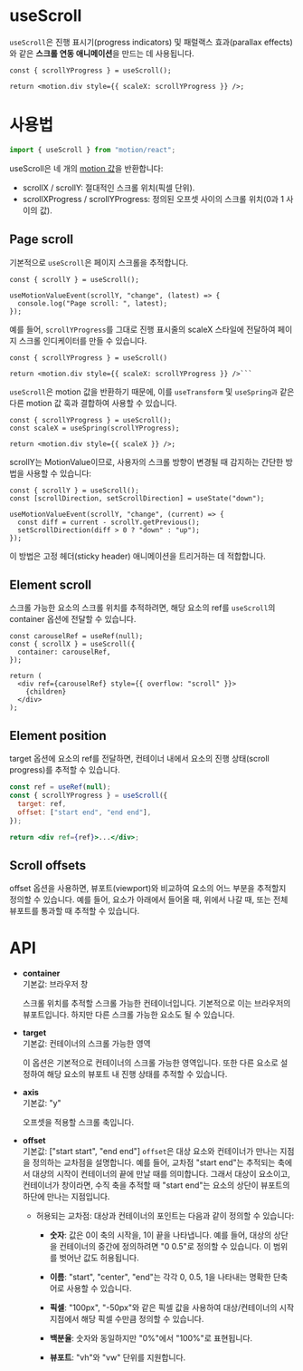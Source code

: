 # useScroll

`useScroll`은 진행 표시기(progress indicators) 및 패럴랙스 효과(parallax effects)와 같은 **스크롤 연동 애니메이션**을 만드는 데 사용됩니다.

```tsx
const { scrollYProgress } = useScroll();

return <motion.div style={{ scaleX: scrollYProgress }} />;
```

# 사용법

```jsx
import { useScroll } from "motion/react";
```

useScroll은 네 개의 [motion 값](https://motion.dev/docs/react-motion-value)을 반환합니다:

- scrollX / scrollY: 절대적인 스크롤 위치(픽셀 단위).
- scrollXProgress / scrollYProgress: 정의된 오프셋 사이의 스크롤 위치(0과 1 사이의 값).

## Page scroll

기본적으로 `useScroll`은 페이지 스크롤을 추적합니다.

```tsx
const { scrollY } = useScroll();

useMotionValueEvent(scrollY, "change", (latest) => {
  console.log("Page scroll: ", latest);
});
```

예를 들어, `scrollYProgress`를 그대로 진행 표시줄의 scaleX 스타일에 전달하여 페이지 스크롤 인디케이터를 만들 수 있습니다.

````tsx
const { scrollYProgress } = useScroll()

return <motion.div style={{ scaleX: scrollYProgress }} />```
````

`useScroll`은 motion 값을 반환하기 때문에, 이를 `useTransform` 및 `useSpring과` 같은 다른 motion 값 훅과 결합하여 사용할 수 있습니다.

```tsx
const { scrollYProgress } = useScroll();
const scaleX = useSpring(scrollYProgress);

return <motion.div style={{ scaleX }} />;
```

scrollY는 MotionValue이므로, 사용자의 스크롤 방향이 변경될 때 감지하는 간단한 방법을 사용할 수 있습니다:

```tsx
const { scrollY } = useScroll();
const [scrollDirection, setScrollDirection] = useState("down");

useMotionValueEvent(scrollY, "change", (current) => {
  const diff = current - scrollY.getPrevious();
  setScrollDirection(diff > 0 ? "down" : "up");
});
```

이 방법은 고정 헤더(sticky header) 애니메이션을 트리거하는 데 적합합니다.

## Element scroll

스크롤 가능한 요소의 스크롤 위치를 추적하려면, 해당 요소의 ref를 `useScroll`의 container 옵션에 전달할 수 있습니다.

```tsx
const carouselRef = useRef(null);
const { scrollX } = useScroll({
  container: carouselRef,
});

return (
  <div ref={carouselRef} style={{ overflow: "scroll" }}>
    {children}
  </div>
);
```

## Element position

target 옵션에 요소의 ref를 전달하면, 컨테이너 내에서 요소의 진행 상태(scroll progress)를 추적할 수 있습니다.

```jsx
const ref = useRef(null);
const { scrollYProgress } = useScroll({
  target: ref,
  offset: ["start end", "end end"],
});

return <div ref={ref}>...</div>;
```

## Scroll offsets

offset 옵션을 사용하면, 뷰포트(viewport)와 비교하여 요소의 어느 부분을 추적할지 정의할 수 있습니다.
예를 들어, 요소가 아래에서 들어올 때, 위에서 나갈 때, 또는 전체 뷰포트를 통과할 때 추적할 수 있습니다.

# API

- **container**  
  기본값: 브라우저 창

  스크롤 위치를 추적할 스크롤 가능한 컨테이너입니다. 기본적으로 이는 브라우저의 뷰포트입니다.
  하지만 다른 스크롤 가능한 요소도 될 수 있습니다.

- **target**  
  기본값: 컨테이너의 스크롤 가능한 영역

  이 옵션은 기본적으로 컨테이너의 스크롤 가능한 영역입니다. 또한 다른 요소로 설정하여 해당 요소의 뷰포트 내 진행 상태를 추적할 수 있습니다.

- **axis**  
  기본값: "y"

  오프셋을 적용할 스크롤 축입니다.

- **offset**  
  기본값: ["start start", "end end"]
  `offset`은 대상 요소와 컨테이너가 만나는 지점을 정의하는 교차점을 설명합니다.
  예를 들어, 교차점 "start end"는 추적되는 축에서 대상의 시작이 컨테이너의 끝에 만날 때를 의미합니다.
  그래서 대상이 요소이고, 컨테이너가 창이라면, 수직 축을 추적할 때 "start end"는 요소의 상단이 뷰포트의 하단에 만나는 지점입니다.

  - 허용되는 교차점:
    대상과 컨테이너의 포인트는 다음과 같이 정의할 수 있습니다:

    - **숫자**: 값은 0이 축의 시작을, 1이 끝을 나타냅니다. 예를 들어, 대상의 상단을 컨테이너의 중간에 정의하려면 "0 0.5"로 정의할 수 있습니다. 이 범위를 벗어난 값도 허용됩니다.

    - **이름**: "start", "center", "end"는 각각 0, 0.5, 1을 나타내는 명확한 단축어로 사용할 수 있습니다.

    - **픽셀**: "100px", "-50px"와 같은 픽셀 값을 사용하여 대상/컨테이너의 시작 지점에서 해당 픽셀 수만큼 정의할 수 있습니다.

    - **백분율**: 숫자와 동일하지만 "0%"에서 "100%"로 표현됩니다.

    - **뷰포트**: "vh"와 "vw" 단위를 지원합니다.

